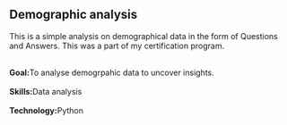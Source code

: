 ## Demographic analysis
<p>This is a simple analysis on demographical data in the form of Questions and Answers. This was a part of my certification program.</p>
<br/>
<div><b>Goal:</b>To analyse demogrpahic data to uncover insights.</div>
<br/>
<div><b>Skills:</b>Data analysis</div>
<br/>
<div><b>Technology:</b>Python</div>
